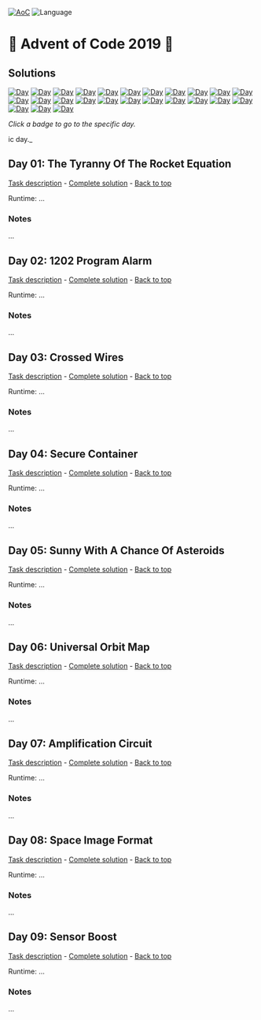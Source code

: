 <!-- Entries between SOLUTIONS and RESULTS tags are auto-generated -->

[![AoC](https://badgen.net/badge/AoC/2019/blue)](https://adventofcode.com/2019)
![Language](https://badgen.net/badge/Language/Python/blue)

# 🎄 Advent of Code 2019 🎄

## Solutions

<!--SOLUTIONS-->

[![Day](https://badgen.net/badge/01/%E2%98%85%E2%98%85/green)](#d01)
[![Day](https://badgen.net/badge/02/%E2%98%85%E2%98%85/green)](#d02)
[![Day](https://badgen.net/badge/03/%E2%98%85%E2%98%85/green)](#d03)
[![Day](https://badgen.net/badge/04/%E2%98%85%E2%98%85/green)](#d04)
[![Day](https://badgen.net/badge/05/%E2%98%85%E2%98%85/green)](#d05)
[![Day](https://badgen.net/badge/06/%E2%98%85%E2%98%85/green)](#d06)
[![Day](https://badgen.net/badge/07/%E2%98%85%E2%98%85/green)](#d07)
[![Day](https://badgen.net/badge/08/%E2%98%85%E2%98%85/green)](#d08)
[![Day](https://badgen.net/badge/09/%E2%98%85%E2%98%85/green)](#d09)
[![Day](https://badgen.net/badge/10/%E2%98%86%E2%98%86/gray)](#d10)
[![Day](https://badgen.net/badge/11/%E2%98%86%E2%98%86/gray)](#d11)
[![Day](https://badgen.net/badge/12/%E2%98%86%E2%98%86/gray)](#d12)
[![Day](https://badgen.net/badge/13/%E2%98%86%E2%98%86/gray)](#d13)
[![Day](https://badgen.net/badge/14/%E2%98%86%E2%98%86/gray)](#d14)
[![Day](https://badgen.net/badge/15/%E2%98%86%E2%98%86/gray)](#d15)
[![Day](https://badgen.net/badge/16/%E2%98%86%E2%98%86/gray)](#d16)
[![Day](https://badgen.net/badge/17/%E2%98%86%E2%98%86/gray)](#d17)
[![Day](https://badgen.net/badge/18/%E2%98%86%E2%98%86/gray)](#d18)
[![Day](https://badgen.net/badge/19/%E2%98%86%E2%98%86/gray)](#d19)
[![Day](https://badgen.net/badge/20/%E2%98%86%E2%98%86/gray)](#d20)
[![Day](https://badgen.net/badge/21/%E2%98%86%E2%98%86/gray)](#d21)
[![Day](https://badgen.net/badge/22/%E2%98%86%E2%98%86/gray)](#d22)
[![Day](https://badgen.net/badge/23/%E2%98%86%E2%98%86/gray)](#d23)
[![Day](https://badgen.net/badge/24/%E2%98%86%E2%98%86/gray)](#d24)
[![Day](https://badgen.net/badge/25/%E2%98%86%E2%98%86/gray)](#d25)

_Click a badge to go to the specific day._

ic day._

## <a name="d01"></a> Day 01: The Tyranny Of The Rocket Equation

[Task description](https://adventofcode.com/2019/day/1) - [Complete solution](day01/the_tyranny_of_the_rocket_equation.py) - [Back to top](#top)  

Runtime: ...  

### Notes

...  

## <a name="d02"></a> Day 02: 1202 Program Alarm

[Task description](https://adventofcode.com/2019/day/2) - [Complete solution](day02/1202_program_alarm.py) - [Back to top](#top)  

Runtime: ...  

### Notes

...  

## <a name="d03"></a> Day 03: Crossed Wires

[Task description](https://adventofcode.com/2019/day/3) - [Complete solution](day03/crossed_wires.py) - [Back to top](#top)  

Runtime: ...  

### Notes

...  

## <a name="d04"></a> Day 04: Secure Container

[Task description](https://adventofcode.com/2019/day/4) - [Complete solution](day04/secure_container.py) - [Back to top](#top)  

Runtime: ...  

### Notes

...  

## <a name="d05"></a> Day 05: Sunny With A Chance Of Asteroids

[Task description](https://adventofcode.com/2019/day/5) - [Complete solution](day05/sunny_with_a_chance_of_asteroids.py) - [Back to top](#top)  

Runtime: ...  

### Notes

...  

## <a name="d06"></a> Day 06: Universal Orbit Map

[Task description](https://adventofcode.com/2019/day/6) - [Complete solution](day06/universal_orbit_map.py) - [Back to top](#top)  

Runtime: ...  

### Notes

...  

## <a name="d07"></a> Day 07: Amplification Circuit

[Task description](https://adventofcode.com/2019/day/7) - [Complete solution](day07/amplification_circuit.py) - [Back to top](#top)  

Runtime: ...  

### Notes

...  

## <a name="d08"></a> Day 08: Space Image Format

[Task description](https://adventofcode.com/2019/day/8) - [Complete solution](day08/space_image_format.py) - [Back to top](#top)  

Runtime: ...  

### Notes

...  

## <a name="d09"></a> Day 09: Sensor Boost

[Task description](https://adventofcode.com/2019/day/9) - [Complete solution](day09/sensor_boost.py) - [Back to top](#top)  

Runtime: ...  

### Notes

...  

